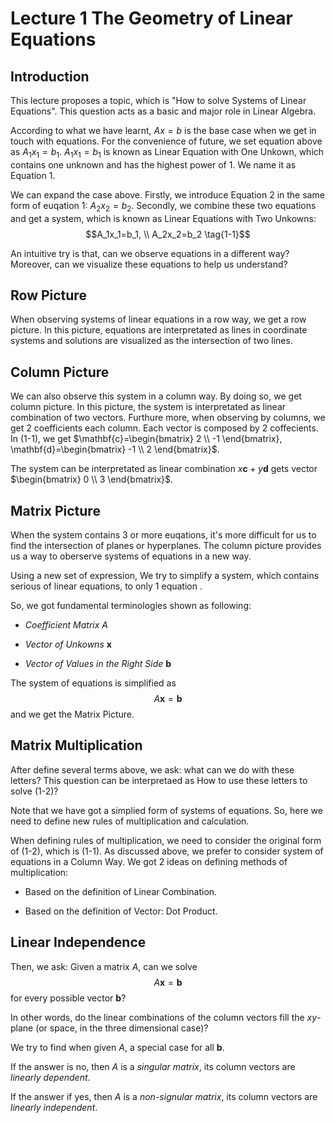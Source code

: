 # Lecture 1 The Geometry of Linear Equations

## Introduction

This lecture proposes a topic, which is "How to solve Systems of Linear Equations". This question acts as a basic and major role in Linear Algebra.

According to what we have learnt, $Ax=b$ is the base case when we get in touch with equations. For the convenience of future, we set equation above as $A_1x_1=b_1$. $A_1x_1=b_1$ is known as Linear Equation with One Unkown, which contains one unknown and has the highest power of 1. We name it as Equation 1.

We can expand the case above. Firstly, we introduce Equation 2 in the same form of euqation 1: $A_2x_2=b_2$. Secondly, we combine these two equations and get a system, which is known as Linear Equations with Two Unkowns: 
$$A_1x_1=b_1, \\ A_2x_2=b_2 \tag{1-1}$$

An intuitive try is that, can we observe equations in a different way? Moreover, can we visualize these equations to help us understand?

## Row Picture

When observing systems of linear equations in a row way, we get a row picture. In this picture, equations are interpretated as lines in coordinate systems and solutions are visualized as the intersection of two lines.

## Column Picture

We can also observe this system in a column way. By doing so, we get column picture. In this picture, the system is interpretated as linear combination of two vectors. Furthure more, when observing by columns, we get 2 coefficients each column. Each vector is composed by 2 coffecients. In (1-1), we get 
$\mathbf{c}=\begin{bmatrix}
    2 \\
    -1
\end{bmatrix}, 
\mathbf{d}=\begin{bmatrix}
    -1 \\
    2
\end{bmatrix}$.

The system can be interpretated as linear combination $x\mathbf{c}+y\mathbf{d}$ gets vector $\begin{bmatrix}
    0 \\
    3
\end{bmatrix}$.


## Matrix Picture

When the system contains 3 or more euqations, it's more difficult for us to find the intersection of planes or hyperplanes. The column picture provides us a way to oberserve systems of equations in a new way.

Using a new set of expression, We try to simplify a system, which contains serious of linear equations, to only 1 equation .

So, we got fundamental terminologies shown as following:

- *Coefficient Matrix* $A$

- *Vector of Unkowns* $\mathbf{x}$

- *Vector of Values in the Right Side* $\mathbf{b}$

The system of equations is simplified as 
$$A\mathbf{x}=\mathbf{b} \tag{1-2}$$
and we get the Matrix Picture.

## Matrix Multiplication

After define several terms above, we ask: what can we do with these letters? This question can be interpretaed as How to use these letters to solve (1-2)?

Note that we have got a simplied form of systems of equations. So, here we need to define new rules of multiplication and calculation.

When defining rules of multiplication, we need to consider the original form of (1-2), which is (1-1). As discussed above, we prefer to consider system of equations in a Column Way. We got 2 ideas on defining methods of multiplication: 

- Based on the definition of Linear Combination.

- Based on the definition of Vector: Dot Product.

## Linear Independence

Then, we ask: Given a matrix $A$, can we solve
$$A\mathbf{x}=\mathbf{b}$$
for every possible vector $\mathbf{b}$? 

In other words, do the linear combinations of the column vectors fill the $xy$-plane (or space, in the three dimensional case)?

We try to find when given $A$, a special case for all $\mathbf{b}$.

If the answer is no, then $A$ is a *singular matrix*, its column vectors are *linearly dependent*.

If the answer if yes, then $A$ is a *non-signular matrix*, its column vectors are *linearly independent*.
